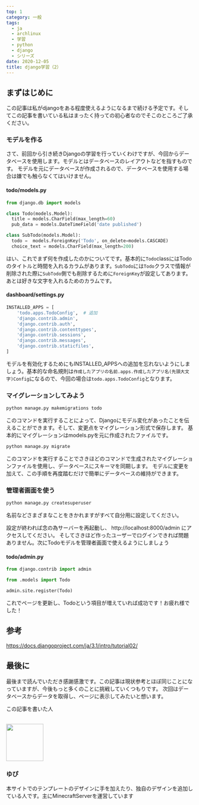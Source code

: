 ```yaml
---
top: 1
category: 一般
tags:
  - ja
  - archlinux
  - 学習
  - python
  - django
  - シリーズ
date: 2020-12-05
title: django学習（2）
---
```


## まずはじめに

この記事は私がdjangoをある程度使えるようになるまで続ける予定です。そしてこの記事を書いている私はまったく持っての初心者なのでそこのところご了承ください。

### モデルを作る

さて、前回から引き続きDjangoの学習を行っていくわけですが、今回からデータベースを使用します。モデルとはデータベースのレイアウトなどを指すものです。
モデルを元にデータベースが作成されるので、データベースを使用する場合は嫌でも触らなくてはいけません。

#### todo/models.py

```python
from django.db import models

class Todo(models.Model):
  title = models.CharField(max_length=60)
  pub_data = models.DateTimeField('date published')

class SubTodo(models.Model):
  todo =  models.ForeignKey('Todo', on_delete=models.CASCADE)
  choice_text = models.CharField(max_length=200)
```

はい、これでまず何を作成したのかについてです。基本的に`Todo`classにはTodoのタイトルと時間を入れるカラムがあります。`SubTodo`には`Todo`クラスで情報が削除された際に`SubTodo`側でも削除するために`ForeignKey`が設定してあります。あとは好きな文字を入れるためのカラムです。

#### dashboard/settings.py

```python
INSTALLED_APPS = [
    'todo.apps.TodoConfig',  # 追加
    'django.contrib.admin',
    'django.contrib.auth',
    'django.contrib.contenttypes',
    'django.contrib.sessions',
    'django.contrib.messages',
    'django.contrib.staticfiles',
]
```

モデルを有効化するためにもINSTALLED_APPSへの追加を忘れないようにしましょう。基本的な命名規則は`作成したアプリの名前.apps.作成したアプリ名(先頭大文字)Config`になるので、今回の場合は`todo.apps.TodoConfig`となります。

### マイグレーションしてみよう

```cmd
python manage.py makemigrations todo
```

このコマンドを実行することによって、Djangoにモデル変化があったことを伝えることができます。そして、変更点をマイグレーション形式で保存します。
基本的にマイグレーションはmodels.pyを元に作成されたファイルです。

```cmd
python manage.py migrate
```

このコマンドを実行することでさきほどのコマンドで生成されたマイグレーションファイルを使用し、データベースにスキーマを同期します。
モデルに変更を加えて、この手順を再度踏むだけで簡単にデータベースの維持ができます。

### 管理者画面を使う

```cmd
python manage.py createsuperuser
```

名前などさまざまなことをきかれますがすべて自分用に設定してください。

設定が終われば念の為サーバーを再起動し、 http://localhost:8000/admin にアクセスしてください。
そしてさきほど作ったユーザーでログインできれば問題ありません。次にTodoモデルを管理者画面で使えるようにしましょう

#### todo/admin.py

```python
from django.contrib import admin

from .models import Todo

admin.site.register(Todo)
```

これでページを更新し、Todoという項目が増えていれば成功です！お疲れ様でした！

## 参考

https://docs.djangoproject.com/ja/3.1/intro/tutorial02/

## 最後に

最後まで読んでいただき感謝感激です。この記事は現状参考とほぼ同じことになっていますが、今後もっと多くのことに挑戦していくつもりです。
次回はデータベースからデータを取得し、ページに表示してみたいと想います。

<div class="auther-grid">
  <article class="auther-side">
    <div class="auther-line">
        <div class="balloon1">
          <p>この記事を書いた人</p>
        </div>
        <br>
        <img
        class="auther-icon"
        src="https://repo.akarinext.org/assets/image/icon/yupix-icon.png"
        width="100"
        height="100"
        />
          <h3>ゆぴ</h3>
    </div>
  </article>
  <section class="auther-main">
    <div class="auther-main">
      本サイトでのテンプレートのデザインに手を加えたり、独自のデザインを追加している人です。主にMinecraftServerを運営しています
    </div>
  </section>
</div>
